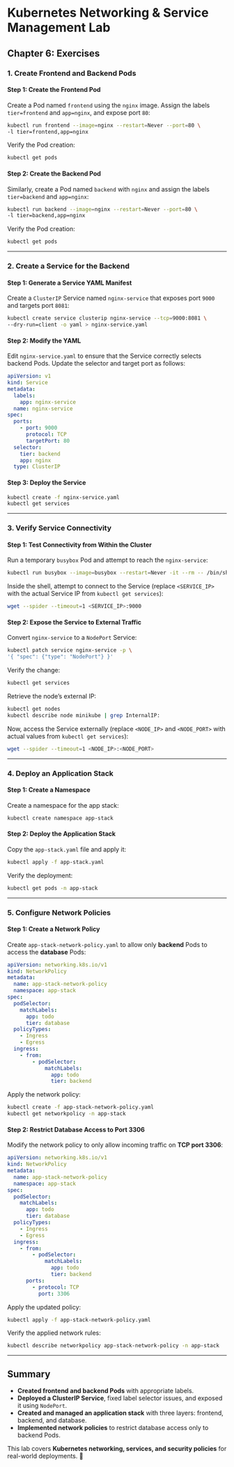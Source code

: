 
# Kubernetes Networking & Service Management Lab  

## Chapter 6: Exercises  

### 1. Create Frontend and Backend Pods  

#### Step 1: Create the Frontend Pod  

Create a Pod named `frontend` using the `nginx` image. Assign the labels `tier=frontend` and `app=nginx`, and expose port `80`:  

```sh
kubectl run frontend --image=nginx --restart=Never --port=80 \
-l tier=frontend,app=nginx
```

Verify the Pod creation:  

```sh
kubectl get pods
```

#### Step 2: Create the Backend Pod  

Similarly, create a Pod named `backend` with `nginx` and assign the labels `tier=backend` and `app=nginx`:  

```sh
kubectl run backend --image=nginx --restart=Never --port=80 \
-l tier=backend,app=nginx
```

Verify the Pod creation:  

```sh
kubectl get pods
```

---

### 2. Create a Service for the Backend  

#### Step 1: Generate a Service YAML Manifest  

Create a `ClusterIP` Service named `nginx-service` that exposes port `9000` and targets port `8081`:  

```sh
kubectl create service clusterip nginx-service --tcp=9000:8081 \
--dry-run=client -o yaml > nginx-service.yaml
```

#### Step 2: Modify the YAML  

Edit `nginx-service.yaml` to ensure that the Service correctly selects backend Pods. Update the selector and target port as follows:  

```yaml
apiVersion: v1
kind: Service
metadata:
  labels:
    app: nginx-service
  name: nginx-service
spec:
  ports:
    - port: 9000
      protocol: TCP
      targetPort: 80
  selector:
    tier: backend
    app: nginx
  type: ClusterIP
```

#### Step 3: Deploy the Service  

```sh
kubectl create -f nginx-service.yaml
kubectl get services
```

---

### 3. Verify Service Connectivity  

#### Step 1: Test Connectivity from Within the Cluster  

Run a temporary `busybox` Pod and attempt to reach the `nginx-service`:  

```sh
kubectl run busybox --image=busybox --restart=Never -it --rm -- /bin/sh
```

Inside the shell, attempt to connect to the Service (replace `<SERVICE_IP>` with the actual Service IP from `kubectl get services`):  

```sh
wget --spider --timeout=1 <SERVICE_IP>:9000
```

#### Step 2: Expose the Service to External Traffic  

Convert `nginx-service` to a `NodePort` Service:  

```sh
kubectl patch service nginx-service -p \
'{ "spec": {"type": "NodePort"} }'
```

Verify the change:  

```sh
kubectl get services
```

Retrieve the node’s external IP:  

```sh
kubectl get nodes
kubectl describe node minikube | grep InternalIP:
```

Now, access the Service externally (replace `<NODE_IP>` and `<NODE_PORT>` with actual values from `kubectl get services`):  

```sh
wget --spider --timeout=1 <NODE_IP>:<NODE_PORT>
```

---

### 4. Deploy an Application Stack  

#### Step 1: Create a Namespace  

Create a namespace for the app stack:  

```sh
kubectl create namespace app-stack
```

#### Step 2: Deploy the Application Stack  

Copy the `app-stack.yaml` file and apply it:  

```sh
kubectl apply -f app-stack.yaml
```

Verify the deployment:  

```sh
kubectl get pods -n app-stack
```

---

### 5. Configure Network Policies  

#### Step 1: Create a Network Policy  

Create `app-stack-network-policy.yaml` to allow only **backend** Pods to access the **database** Pods:  

```yaml
apiVersion: networking.k8s.io/v1
kind: NetworkPolicy
metadata:
  name: app-stack-network-policy
  namespace: app-stack
spec:
  podSelector:
    matchLabels:
      app: todo
      tier: database
  policyTypes:
    - Ingress
    - Egress
  ingress:
    - from:
        - podSelector:
            matchLabels:
              app: todo
              tier: backend
```

Apply the network policy:  

```sh
kubectl create -f app-stack-network-policy.yaml
kubectl get networkpolicy -n app-stack
```

#### Step 2: Restrict Database Access to Port 3306  

Modify the network policy to only allow incoming traffic on **TCP port 3306**:  

```yaml
apiVersion: networking.k8s.io/v1
kind: NetworkPolicy
metadata:
  name: app-stack-network-policy
  namespace: app-stack
spec:
  podSelector:
    matchLabels:
      app: todo
      tier: database
  policyTypes:
    - Ingress
    - Egress
  ingress:
    - from:
        - podSelector:
            matchLabels:
              app: todo
              tier: backend
      ports:
        - protocol: TCP
          port: 3306
```

Apply the updated policy:  

```sh
kubectl apply -f app-stack-network-policy.yaml
```

Verify the applied network rules:  

```sh
kubectl describe networkpolicy app-stack-network-policy -n app-stack
```

---

## Summary  

- **Created frontend and backend Pods** with appropriate labels.  
- **Deployed a ClusterIP Service**, fixed label selector issues, and exposed it using `NodePort`.  
- **Created and managed an application stack** with three layers: frontend, backend, and database.  
- **Implemented network policies** to restrict database access only to backend Pods.  

This lab covers **Kubernetes networking, services, and security policies** for real-world deployments. 🚀
